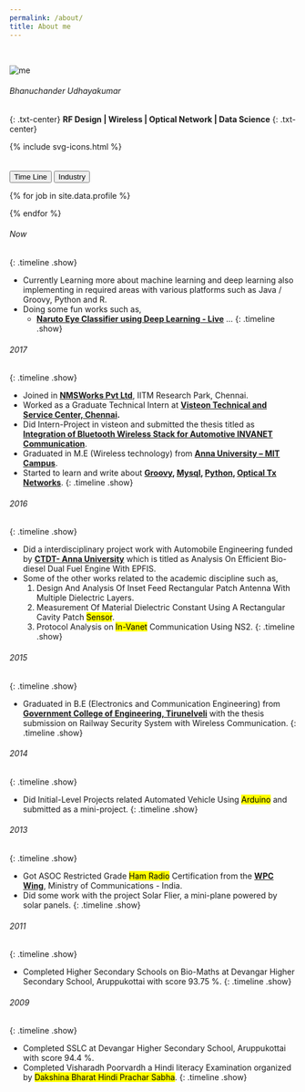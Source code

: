 ```yaml
---
permalink: /about/
title: About me
---
```


<br>

![me](https://media.licdn.com/dms/image/C5103AQHDVN6GgndO6w/profile-displayphoto-shrink_200_200/0?e=1560988800&v=beta&t=O1G7xe8Qa26t8KDzfmidJUG6xhQK03Pmhqo4BZeWd2k)
###### Bhanuchander Udhayakumar
{: .txt-center}
**RF Design | Wireless | Optical Network | Data Science**
{: .txt-center}

<div class="wrapper-footer">
    <footer class="svgBox">
      {% include svg-icons.html %}
    </footer>
</div>

<br>

<br>

<div class="abtBtnContainer">
<button onclick="toggle(event,'timeline')" class="cmnBtn currentBtn">Time Line</button>
<button onclick="toggle(event,'profile')" class="cmnBtn">Industry</button>
</div>


{% for job in site.data.profile %}
<div class="profileCard profile show " style="display:none; margin: 5%;">
<img src="{{job.logo}}" align= "right"/>
<h4>{{job.company}}</h4>
<b>{{job.location}}</b>
<br>
<h6>{{job.designation}}</h6>
<p>{{job.teams}}</p>
<p style="color: #699">{{job.period}}</p>
<table>
<tr><td style="font-weight:bold">Domain</td><td style="padding-left: 15px">{{job.domain}}</td></tr>
<tr><td style="font-weight:bold">Languages</td><td style="padding-left: 15px">{{job.languages}}</td></tr>
</table>
</div>
{% endfor %}

###### Now
{: .timeline .show}

- Currently Learning more about machine learning and deep learning also implementing in required areas with various platforms
 such as Java / Groovy, Python and R.
- Doing some fun works such as,
    - **[Naruto Eye Classifier using Deep Learning - Live](https://bhanuchander210.github.io/naruto_eyes_classification)**
\...
{: .timeline .show}

###### 2017
{: .timeline .show}

- Joined in **[NMSWorks Pvt Ltd](http://nmsworks.co.in)**, IITM Research Park, Chennai.
- Worked as a Graduate Technical Intern at **[Visteon Technical and Service Center, Chennai](http://www.visteon.com/).**
- Did Intern-Project in visteon and submitted the thesis titled as **[Integration of Bluetooth Wireless Stack for Automotive INVANET Communication](http://ijesc.org/upload/0937dc48f9d484fb58073aea2fbeccfd.Integration%20of%20Bluetooth%20Wireless%20Stack%20for%20Automotive%20INVANET%20Communication.pdf)**.
- Graduated in M.E (Wireless technology) from **[Anna University – MIT Campus](http://www.mitindia.edu/en/)**. 
- Started to learn and write about **[Groovy](https://github.com/Bhanuchander210/Learn_Groovy), [Mysql](https://github.com/Bhanuchander210/Mysql), [Python](https://github.com/Bhanuchander210/my_python_tutorial_1), [Optical Tx Networks](https://github.com/Bhanuchander210/Learn_Optical)**.
{: .timeline .show}

###### 2016
{: .timeline .show}

- Did a interdisciplinary project work with Automobile Engineering funded by **[CTDT- Anna University](http://ctdt.annauniv.edu/)** which is titled as Analysis On Efficient Bio-diesel Dual Fuel Engine With EPFIS.
- Some of the other works related to the academic discipline such as, 
    1. Design And Analysis Of Inset Feed Rectangular Patch Antenna With Multiple Dielectric Layers.
    2. Measurement Of Material Dielectric Constant Using A Rectangular Cavity Patch <mark>Sensor</mark>.
    3. Protocol Analysis on <mark>In-Vanet</mark> Communication Using NS2.
{: .timeline .show}

###### 2015
{: .timeline .show}

- Graduated in B.E (Electronics and Communication Engineering) from **[Government College of Engineering, Tirunelveli](http://www.gcetly.ac.in/)** with the thesis submission on Railway Security System with Wireless Communication.
{: .timeline .show}

###### 2014
{: .timeline .show}

- Did Initial-Level Projects related Automated Vehicle Using <mark>Arduino</mark> and submitted as a mini-project.
{: .timeline .show}

###### 2013
{: .timeline .show}

- Got ASOC Restricted Grade <mark>Ham Radio</mark> Certification from the **[WPC Wing](http://www.wpc.dot.gov.in/)**, Ministry of Communications - India.
- Did some work with the project Solar Flier, a mini-plane powered by solar panels. 
{: .timeline .show}

###### 2011
{: .timeline .show}

- Completed Higher Secondary Schools on Bio-Maths at Devangar Higher Secondary School, Aruppukottai with score 93.75 %.
{: .timeline .show}

###### 2009
{: .timeline .show}

- Completed SSLC at Devangar Higher Secondary School, Aruppukottai with score 94.4 %.
- Completed Visharadh Poorvardh a Hindi literacy Examination organized by <mark>Dakshina Bharat Hindi Prachar Sabha</mark>.
{: .timeline .show}